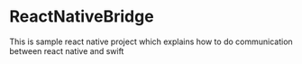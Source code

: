 # ReactNativeBridge
This is sample react native project which explains how to do
communication between react native and swift
